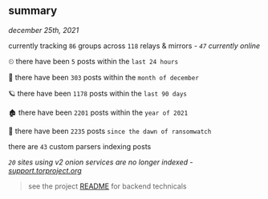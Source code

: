 
## summary
_december 25th, 2021_

currently tracking `86` groups across `118` relays & mirrors - _`47` currently online_

⏲ there have been `5` posts within the `last 24 hours`

🦈 there have been `303` posts within the `month of december`

🪐 there have been `1178` posts within the `last 90 days`

🏚 there have been `2201` posts within the `year of 2021`

🦕 there have been `2235` posts `since the dawn of ransomwatch`

there are `43` custom parsers indexing posts

_`20` sites using v2 onion services are no longer indexed - [support.torproject.org](https://support.torproject.org/onionservices/v2-deprecation/)_

> see the project [README](https://github.com/thetanz/ransomwatch#ransomwatch--) for backend technicals
